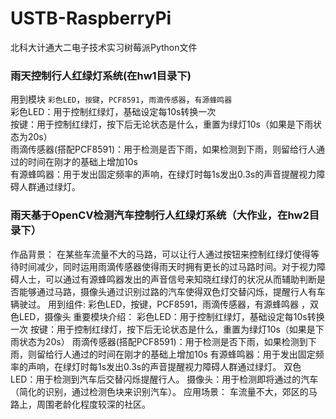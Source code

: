 # USTB-RaspberryPi
北科大计通大二电子技术实习树莓派Python文件

### 雨天控制行人红绿灯系统(在hw1目录下)
用到模块 `彩色LED`，`按键`，`PCF8591`，`雨滴传感器`，`有源蜂鸣器`   
彩色LED：用于控制红绿灯，基础设定每10s转换一次   
按键：用于控制红绿灯，按下后无论状态是什么，重置为绿灯10s（如果是下雨状态为20s）  
雨滴传感器(搭配PCF8591)：用于检测是否下雨，如果检测到下雨，则留给行人通过的时间在刚才的基础上增加10s  
有源蜂鸣器：用于发出固定频率的声响，在绿灯时每1s发出0.3s的声音提醒视力障碍人群通过绿灯。  

### 雨天基于OpenCV检测汽车控制行人红绿灯系统（大作业，在hw2目录下）
作品背景：
在某些车流量不大的马路，可以让行人通过按钮来控制红绿灯使得等待时间减少，同时运用雨滴传感器使得雨天时拥有更长的过马路时间。对于视力障碍人士，可以通过有源蜂鸣器发出的声音信号来知晓红绿灯的状况从而辅助判断是否能够通过马路，摄像头通过识别过路的汽车使得双色灯交替闪烁，提醒行人有车辆驶过。 用到组件:
彩色LED，按键，PCF8591，雨滴传感器，有源蜂鸣器 ，双色LED，摄像头
重要模块介绍：
彩色LED：用于控制红绿灯，基础设定每10s转换一次
按键：用于控制红绿灯，按下后无论状态是什么，重置为绿灯10s（如果是下雨状态为20s）
雨滴传感器(搭配PCF8591)：用于检测是否下雨，如果检测到下雨，则留给行人通过的时间在刚才的基础上增加10s
有源蜂鸣器：用于发出固定频率的声响，在绿灯时每1s发出0.3s的声音提醒视力障碍人群通过绿灯。
双色LED：用于检测到汽车后交替闪烁提醒行人。
摄像头：用于检测即将通过的汽车（简化的识别，通过检测色块来识别汽车）。
应用场景：
车流量不大，郊区的马路上，周围老龄化程度较深的社区。
